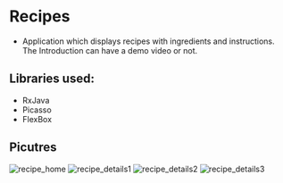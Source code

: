 # Recipes
- Application which displays recipes with ingredients and instructions. The Introduction can have a demo video or not.

## Libraries used:
- RxJava
- Picasso
- FlexBox

## Picutres
![recipe_home](https://user-images.githubusercontent.com/6085389/50024087-66521e80-ffc8-11e8-8211-60889e8a804a.png)
![recipe_details1](https://user-images.githubusercontent.com/6085389/50024080-65b98800-ffc8-11e8-9334-43d7d22dbe85.png)
![recipe_details2](https://user-images.githubusercontent.com/6085389/50024082-65b98800-ffc8-11e8-84e7-f691d78d6399.png)
![recipe_details3](https://user-images.githubusercontent.com/6085389/50024083-65b98800-ffc8-11e8-8163-3c18179f5d84.png)
